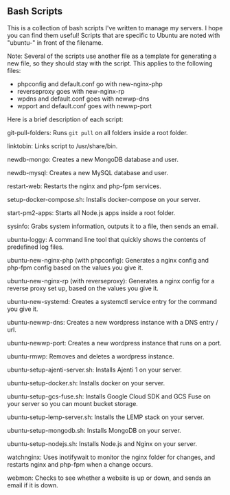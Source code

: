## Bash Scripts
This is a collection of bash scripts I've written to manage my servers.  I hope you can find them useful!  Scripts that are specific to Ubuntu are noted with "ubuntu-" in front of the filename.

Note: Several of the scripts use another file as a template for generating a new file, so they should stay with the script.  This applies to the following files:

* phpconfig and default.conf go with new-nginx-php
* reverseproxy goes with new-nginx-rp
* wpdns and default.conf goes with newwp-dns
* wpport and default.conf goes with newwp-port

Here is a brief description of each script:

git-pull-folders: Runs `git pull` on all folders inside a root folder.

linktobin: Links script to /usr/share/bin.

newdb-mongo: Creates a new MongoDB database and user.

newdb-mysql: Creates a new MySQL database and user.

restart-web: Restarts the nginx and php-fpm services.

setup-docker-compose.sh: Installs docker-compose on your server.

start-pm2-apps: Starts all Node.js apps inside a root folder.

sysinfo: Grabs system information, outputs it to a file, then sends an email.

ubuntu-loggy: A command line tool that quickly shows the contents of predefined log files.

ubuntu-new-nginx-php (with phpconfig): Generates a nginx config and php-fpm config based on the values you give it.

ubuntu-new-nginx-rp (with reverseproxy): Generates a nginx config for a reverse proxy set up, based on the values you give it.

ubuntu-new-systemd: Creates a systemctl service entry for the command you give it.

ubuntu-newwp-dns: Creates a new wordpress instance with a DNS entry / url.

ubuntu-newwp-port: Creates a new wordpress instance that runs on a port.

ubuntu-rmwp: Removes and deletes a wordpress instance.

ubuntu-setup-ajenti-server.sh: Installs Ajenti 1 on your server.

ubuntu-setup-docker.sh: Installs docker on your server.

ubuntu-setup-gcs-fuse.sh: Installs Google Cloud SDK and GCS Fuse on your server so you can mount bucket storage.

ubuntu-setup-lemp-server.sh: Installs the LEMP stack on your server.

ubuntu-setup-mongodb.sh: Installs MongoDB on your server.

ubuntu-setup-nodejs.sh: Installs Node.js and Nginx on your server.

watchnginx: Uses inotifywait to monitor the nginx folder for changes, and restarts nginx and php-fpm when a change occurs.

webmon: Checks to see whether a website is up or down, and sends an email if it is down.
